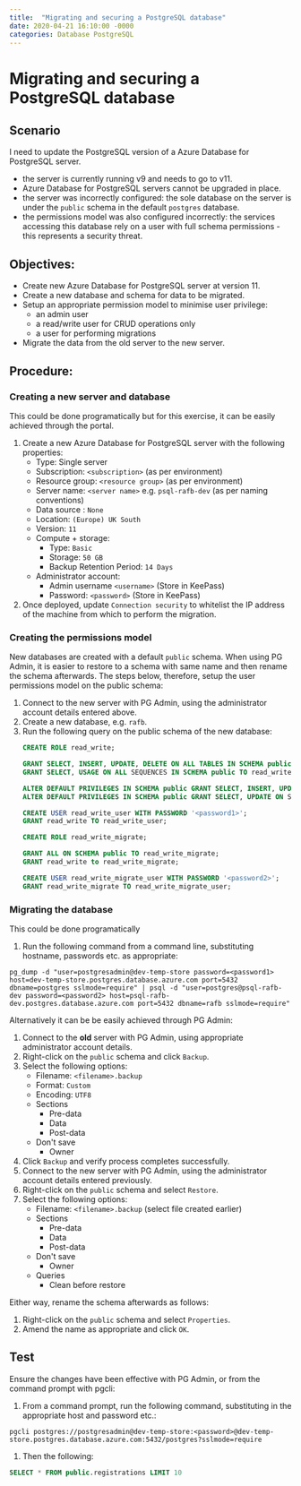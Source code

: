 ```yaml
---
title:  "Migrating and securing a PostgreSQL database"
date: 2020-04-21 16:10:00 -0000
categories: Database PostgreSQL
---
```


# Migrating and securing a PostgreSQL database

## Scenario
I need to update the PostgreSQL version of a Azure Database for PostgreSQL server.

 * the server is currently running v9 and needs to go to v11.
 * Azure Database for PostgreSQL servers cannot be upgraded in place.
 * the server was incorrectly configured: the sole database on the server is under the `public` schema in the default `postgres` database.
 * the permissions model was also configured incorrectly: the services accessing this database rely on a user with full schema permissions - this represents a security threat.

## Objectives:
 * Create new Azure Database for PostgreSQL server at version 11.
 * Create a new database and schema for data to be migrated.
 * Setup an appropriate permission model to minimise user privilege:
    * an admin user
    * a read/write user for CRUD operations only
    * a user for performing migrations
 * Migrate the data from the old server to the new server.

## Procedure:
### Creating a new server and database
This could be done programatically but for this exercise, it can be easily achieved through the portal.
 1. Create a new Azure Database for PostgreSQL server with the following properties:
    * Type: Single server
    * Subscription: `<subscription>` (as per environment)
    * Resource group: `<resource group>` (as per environment)
    * Server name: `<server name>` e.g. `psql-rafb-dev` (as per naming conventions)
    * Data source : `None`
    * Location: `(Europe) UK South`
    * Version: `11`
    * Compute + storage: 
      * Type: `Basic`  
      * Storage: `50 GB`
      * Backup Retention Period: `14 Days`
    * Administrator account:
      * Admin username `<username>` (Store in KeePass)
      * Password: `<password>` (Store in KeePass)
 1. Once deployed, update `Connection security` to whitelist the IP address of the machine from which to perform the migration.

### Creating the permissions model
New databases are created with a default `public` schema. When using PG Admin, it is easier to restore to a schema with same name and then rename the schema afterwards. The steps below, therefore, setup the user permissions model on the public schema:
 1. Connect to the new server with PG Admin, using the administrator account details entered above.
 1. Create a new database, e.g. `rafb`.
 1. Run the following query on the public schema of the new database:
    ```sql
    CREATE ROLE read_write;

    GRANT SELECT, INSERT, UPDATE, DELETE ON ALL TABLES IN SCHEMA public TO read_write;  
    GRANT SELECT, USAGE ON ALL SEQUENCES IN SCHEMA public TO read_write;

    ALTER DEFAULT PRIVILEGES IN SCHEMA public GRANT SELECT, INSERT, UPDATE, DELETE ON TABLES TO read_write;  
    ALTER DEFAULT PRIVILEGES IN SCHEMA public GRANT SELECT, UPDATE ON SEQUENCES TO read_write;

    CREATE USER read_write_user WITH PASSWORD '<password1>';  
    GRANT read_write TO read_write_user;

    CREATE ROLE read_write_migrate;

    GRANT ALL ON SCHEMA public TO read_write_migrate;  
    GRANT read_write to read_write_migrate;

    CREATE USER read_write_migrate_user WITH PASSWORD '<password2>';  
    GRANT read_write_migrate TO read_write_migrate_user;
    ```
### Migrating the database
This could be done programatically 
 1. Run the following command from a command line, substituting hostname, passwords etc. as appropriate:  
 ```shell
 pg_dump -d "user=postgresadmin@dev-temp-store password=<password1>  host=dev-temp-store.postgres.database.azure.com port=5432 dbname=postgres sslmode=require" | psql -d "user=postgres@psql-rafb-dev password=<password2> host=psql-rafb-dev.postgres.database.azure.com port=5432 dbname=rafb sslmode=require"
 ```

Alternatively it can be be easily achieved through PG Admin: 
 1. Connect to the **old** server with PG Admin, using appropriate administrator account details.
 1. Right-click on the `public` schema and click `Backup`.
 1. Select the following options:
    * Filename: `<filename>.backup`
    * Format: `Custom`
    * Encoding: `UTF8`
    * Sections
      * Pre-data
      * Data
      * Post-data
    * Don't save
      * Owner
 1. Click `Backup` and verify process completes successfully.
 1. Connect to the new server with PG Admin, using the administrator account details entered previously.   
 1. Right-click on the `public` schema and select `Restore`.
 1. Select the following options:
    * Filename: `<filename>.backup` (select file created earlier)
    * Sections
      * Pre-data
      * Data
      * Post-data
    * Don't save
      * Owner
    * Queries
      * Clean before restore  

Either way, rename the schema afterwards as follows:
 1. Right-click on the `public` schema and select `Properties`.
 1. Amend the name as appropriate and click `OK`.

 ## Test
 Ensure the changes have been effective with PG Admin, or from the command prompt with pgcli:
 1. From a command prompt, run the following command, substituting in the appropriate host and password etc.:  
```shell
pgcli postgres://postgresadmin@dev-temp-store:<password>@dev-temp-store.postgres.database.azure.com:5432/postgres?sslmode=require
```
1. Then the following:  
```sql
SELECT * FROM public.registrations LIMIT 10
```
